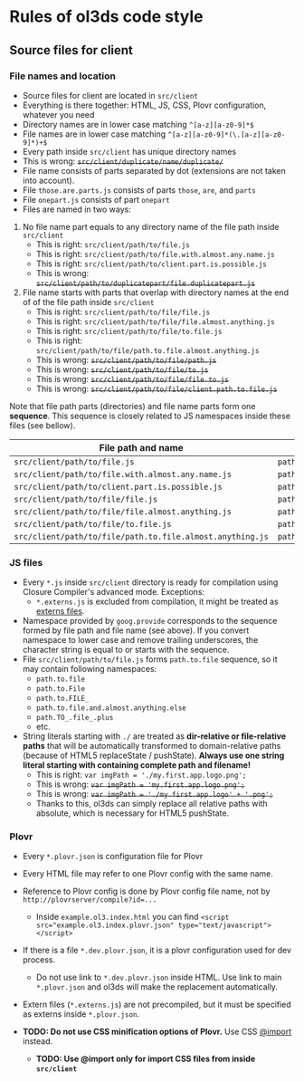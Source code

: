 # Rules of ol3ds code style

## Source files for client

### File names and location
* Source files for client are located in `src/client`
* Everything is there together: HTML, JS, CSS, Plovr configuration, whatever you need
* Directory names are in lower case matching `^[a-z][a-z0-9]*$`
* File names are in lower case matching `^[a-z][a-z0-9]*(\.[a-z][a-z0-9]*)+$`
* Every path inside `src/client` has unique directory names
 * This is wrong: ~~`src/client/duplicate/name/duplicate/`~~
* File name consists of parts separated by dot (extensions are not taken into account).
 * File `those.are.parts.js` consists of parts `those`, `are`, and `parts`
 * File `onepart.js` consists of part `onepart`
* Files are named in two ways: 
 1. No file name part equals to any directory name of the file path inside `src/client`
    * This is right: `src/client/path/to/file.js`
    * This is right: `src/client/path/to/file.with.almost.any.name.js`
    * This is right: `src/client/path/to/client.part.is.possible.js`
    * This is wrong: ~~`src/client/path/to/duplicatepart/file.duplicatepart.js`~~
 2. File name starts with parts that overlap with directory names at the end of of the file path inside `src/client`
    * This is right: `src/client/path/to/file/file.js`
    * This is right: `src/client/path/to/file/file.almost.anything.js`
    * This is right: `src/client/path/to/file/to.file.js`
    * This is right: `src/client/path/to/file/path.to.file.almost.anything.js`
    * This is wrong: ~~`src/client/path/to/file/path.js`~~
    * This is wrong: ~~`src/client/path/to/file/to.js`~~
    * This is wrong: ~~`src/client/path/to/file/file.to.js`~~
    * This is wrong: ~~`src/client/path/to/file/client.path.to.file.js`~~

Note that file path parts (directories) and file name parts form one **sequence**. This sequence is closely related to JS namespaces inside these files (see bellow).

File path and name | Formed sequence
--- | ---
`src/client/path/to/file.js` | `path.to.file`
`src/client/path/to/file.with.almost.any.name.js` | `path.to.file.with.almost.any.name`
`src/client/path/to/client.part.is.possible.js` | `path.to.client.part.is.possible`
`src/client/path/to/file/file.js` | `path.to.file`
`src/client/path/to/file/file.almost.anything.js` | `path.to.file.almost.anything`
`src/client/path/to/file/to.file.js` | `path.to.file`
`src/client/path/to/file/path.to.file.almost.anything.js` | `path.to.file.almost.anything.js`

### JS files
* Every `*.js` inside `src/client` directory is ready for compilation using Closure Compiler's advanced mode. Exceptions:
  * `*.externs.js` is excluded from compilation, it might be treated as [externs files](https://developers.google.com/closure/compiler/docs/api-tutorial3).
* Namespace provided by `goog.provide` corresponds to the sequence formed by file path and file name (see above). If you convert namespace to lower case and remove trailing underscores, the character string is equal to or starts with the sequence.
 * File `src/client/path/to/file.js` forms `path.to.file` sequence, so it may contain following namespaces:
    * `path.to.file`
    * `path.to.File`
    * `path.to.FILE_`
    * `path.to.file.and.almost.anything.else`
    * `path.TO_.file_.plus`
    * etc.
* String literals starting with `./` are treated as **dir-relative or file-relative paths** that will be automatically transformed to domain-relative paths (because of HTML5 replaceState / pushState). **Always use one string literal starting with containing complete path and filename!**
  * This is right: `var imgPath = './my.first.app.logo.png';`
  * This is wrong: ~~`var imgPath = 'my.first.app.logo.png';`~~
  * This is wrong: ~~`var imgPath = './my.first.app.logo' + '.png';`~~
  * Thanks to this, ol3ds can simply replace all relative paths with absolute, which is necessary for HTML5 pushState.

### Plovr
* Every `*.plovr.json` is configuration file for Plovr
* Every HTML file may refer to one Plovr config with the same name.
* Reference to Plovr config is done by Plovr config file name, not by `http://plovrserver/compile?id=...`
  * Inside `example.ol3.index.html` you can find `<script src="example.ol3.index.plovr.json" type="text/javascript"></script>`
* If there is a file `*.dev.plovr.json`, it is a plovr configuration used for dev process.
  * Do not use link to `*.dev.plovr.json` inside HTML. Use link to main `*.plovr.json` and ol3ds will make the replacement automatically.
* Extern files (`*.externs.js`) are not precompiled, but it must be specified as externs inside `*.plovr.json`.

* **TODO: Do not use CSS minification options of Plovr.** Use CSS [@import](https://developer.mozilla.org/en-US/docs/Web/CSS/@import) instead.
  * **TODO: Use @import only for import CSS files from inside `src/client`**
